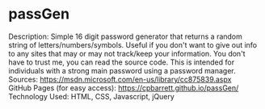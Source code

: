 # passGen  
Description: Simple 16 digit password generator that returns a random string  of letters/numbers/symbols. Useful if you don't want to give out info to any sites that may or may not track/keep your information. You don't have to trust me, you can read the source code. This is intended for individuals with a strong main password using a password manager.  
Sources:  https://msdn.microsoft.com/en-us/library/cc875839.aspx  
GitHub Pages (for easy access): https://cpbarrett.github.io/passGen/
Technology Used: HTML, CSS, Javascript, jQuery  
